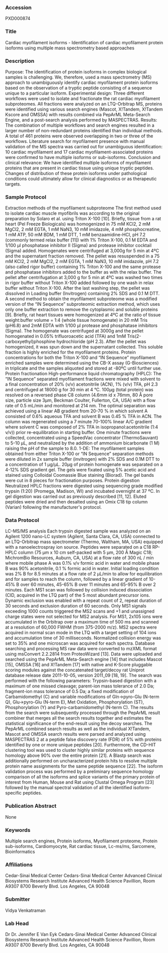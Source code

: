 ### Accession
PXD000874

### Title
Cardiac myofilament isoforms -  Identification of cardiac myofilament protein isoforms using multiple mass spectrometry based approaches

### Description
Purpose: The identification of protein isoforms in complex biological samples is challenging. We, therefore, used a mass spectrometry (MS) approach to unambiguously identify cardiac myofilament protein isoforms based on the observation of a tryptic peptide consisting of a sequence unique to a particular isoform. Experimental design: Three different workflows were used to isolate and fractionate the rat cardiac myofilament subproteomes. All fractions were analyzed on an LTQ-Orbitrap MS, proteins were identified using various search engines (Mascot, X!Tandem, X!Tandem Kscore and OMSSA) with results combined via PepArML Meta-Search Engine, and a post-search analysis performed by MASPECTRAS. Results: The combination of multiple workflows and search engines resulted in a larger number of non-redundant proteins identified than individual methods. A total of 461 proteins were observed overlapping in two or three of the workflows. Literature search for myofilament presence with manual validation of the MS spectra was carried out for unambiguous identification: 10 cardiac myofilament and 17 cardiac myofilament-associated proteins were confirmed to have multiple isoforms or sub-isoforms. Conclusion and clinical relevance:  We have identified multiple isoforms of myofilament proteins that are present in cardiac tissue using unique tryptic peptides. Changes of distribution of these protein isoforms under pathological conditions could ultimately allow for clinical diagnostics or as therapeutic targets.

### Sample Protocol
Extraction methods of the myofilament subproteome The first method used to isolate cardiac muscle myofibrils was according to the original preparation by Solaro et al. using Triton X-100 [10]. Briefly, tissue from a rat heart (Pel Freeze Biologicals) was homogenized in 75 mM KCl2, 2 mM MgCl2, 2 mM EGTA, 1 mM NaN3, 10 mM imidazole, 4 mM phosphocreatine, 1 mM ATP, 50 mM BDM, 1 mM DTT, 1 mM benzaamidine-HCI, pH 7.2 (commonly termed relax buffer [11]) with 1% Triton X-100, 0.1 M EDTA and 1/100 µl phosphatase inhibitor II (Sigma) and protease inhibitor cocktail (Sigma) added. Homogenates were centrifuged at 3,000g for 5 min at 4ºC and the supernatant fraction removed. The pellet was resuspended in a 75 mM KCl2, 2 mM MgCl2, 2 mM EGTA, 1 mM NaN3, 10 mM imidazole, pH 7.2 (also called rigor buffer) containing 1% Triton X-100 and the same protease and phosphatase inhibitors added to the buffer as with the relax buffer. The pellet after centrifugation at 3,000 g for 5 min at 4ºC was washed two times in rigor buffer without Triton X-100 added followed by one wash in relax buffer without Triton X-100. After the last washing step, the pellet was dissolved in Loading buffer (Invitrogen) containing 2% SDS and 0.1 M DTT.  A second method to obtain the myofilament subproteome was a modified version of the “IN Sequence” subproteomic extraction method, which uses only one buffer extraction to remove the cytoplasmic and soluble proteins [9]. Briefly, rat heart tissues were homogenized at 4ºC at the ratio of tissue weight:buffer volume = 1:4 (whole tissue homogenate) in 20 mM Tris (pH6.8) and 2mM EDTA with 1/100 µl protease and phosphatase inhibitors (Sigma). The homogenate was centrifuged at 3000g and the pellet homogenated in 0.05% trifluoroacetic acid (TFA) and 1mM Tris(2-carboxyethyl)phosphine hydrochloride (pH 2.3). After the pellet was homogenized, it was spun down and the supernatant collected. This soluble fraction is highly enriched for the myofilament proteins. Protein concentrations for both the Triton X-100 and “IN Sequence” myofilament enriched samples were determined using the CB-X assay (G-Biosciences) in triplicate and the samples aliquoted and stored at -80ºC until further use.   Protein fractionation High-performance liquid chromatography (HPLC): The “IN Sequence” separated myofilament fractions were mixed with solvent to a final concentration of 20% (v/v) acetonitrile (ACN), 1% (v/v) TFA, pH 2.3 and centrifuged at 18000 g for 30 min at 4 °C. 100μg (total protein) was resolved on a reversed phase C8 column (4.6mm id x 76mm, 80 Å pore size, particle size 3µm, Beckman Coulter, Fullerton, CA, USA) with a flow rate of 0.5 mL/min and monitored at 214 nm. The optimal separation was achieved using a linear AB gradient from 20-70 % in which solvent A consisted of 0.6% aqueous TFA and solvent B was 0.45 % TFA in ACN. The column was regenerated using a 7 minute 70-100% linear A/C gradient where solvent C was composed of 2% TFA in isopropanol:acetonitrile (1:4 v/v)) prior re-equilibration in starting buffer. One minute fractions were collected, concentrated using a SpeedVac concentrator (ThermoSauvant) to 5-10 μL, and neutralized by the addition of ammonium bicarbonate (1 M) raising the pH of the sample to 8.0.  1-DE: The myofilament samples obtained from either Triton X-100 or “IN Sequence” separation methods were diluted in 2x sample buffer (invitrogen) with 2% SDS and 0.1M DTT to a concentration of 1 µg/µL. 20µg of protein homogenate was separated on a 4-12% SDS gradient gel. The gels were fixated using 5% acetic acid and stained using Colloidal Coomassie Blue staining (Biorad). The gel bands were cut in 8 pieces for fractionation purposes.  Protein digestion Neutralized HPLC fractions were digested using sequencing grade modified trypsin (1:20) (Promega, Madison, WI) and incubated overnight at 37 ºC. In gel digestion was carried out as previously described [11, 12]. Eluted peptides were dried and then desalted using an Omix C18 tip column (Varian) following the manufacturer's protocol.

### Data Protocol
LC-MS/MS analysis Each trypsin digested sample was analyzed on an Agilent 1200 nano-LC system (Agilent, Santa Clara, CA, USA) connected to an LTQ-Orbitrap mass spectrometer (Thermo, Waltham, MA, USA) equipped with a nanoelectrospray ion source. Peptides were separated on a C18 RP-HPLC column (75 μm x 10 cm self-packed with 5 μm, 200 Å Magic C18; MichromBio Resources, Auburn, CA, USA) at a flow rate of 300 nL / min where mobile phase A was 0.1% v/v formic acid in water and mobile phase B was 90% acetonitrile, 0.1 % formic acid in water. Initial loading condition was 2% B for 8.5 minutes at a flow rate of 2 µL/min to allow for equilibration and for samples to reach the column, followed by a linear gradient of 10-45% B over 60 minutes, 45-65% B over 11 minutes and 65-95% B over 2 minutes. Each MS1 scan was followed by collision induced dissociation (CID, acquired in the LTQ part) of the 5 most abundant precursor ions. Dynamic exclusion was enabled with a repeat count of 2, repeat duration of 30 seconds and exclusion duration of 60 seconds. Only MS1 signals exceeding 1000 counts triggered the MS2 scans and +1 and unassigned charge states were not selected for MS2 analysis. For MS1, 2x105 ions were accumulated in the Orbitrap over a maximum time of 500 ms and scanned at a resolution of 60,000 FWHM (from 375-2000 m/z). MS2 spectra were acquired in normal scan mode in the LTQ with a target setting of 104 ions and accumulation time of 30 milliseconds. Normalized collision energy was set to 35% and one microscan was acquired for each spectra.  Database searching and processing MS raw data were converted to mzXML format using msConvert 2.2.2814 from ProteoWizard [13]. Data were uploaded and searched using the PepArML Meta-Search engine [14] that includes Mascot [15], OMSSA [16] and X!Tandem [17] with native and K-Score pluggable scoring modules against the concatenated target/decoy rat Uniprot database release date 2011-10-05, version 2011_09 [18, 19]. The search was performed with the following parameters: Trypsin-based digestion with a maximum of one missed cleavage; parent-ion mass tolerance of 2.0 Da; fragment-ion mass tolerance of 0.5 Da; a fixed modification of Carbamidomethyl (C) and variable modifications of Gln->pyro-Glu (N-term Q), Glu->pyro-Glu (N-term E), Met Oxidation, Phosphorylation (ST), Phosphorylation (Y) and Pyro-carbamidomethyl (N-term C). The results from the search were subsequently processed through the PepArML result combiner that merges all the search results together and estimates the statistical significance of the end-result using the decoy searches. The PepArML combined search results as well as the individual X!Tandem, Mascot and OMSSA search results were parsed and analyzed using MASPECTRAS 2  at a peptide false discovery rate (FDR) of 5% with proteins identified by one or more unique peptides [20]. Furthermore, the CD-HIT clustering tool was used to cluster highly similar proteins with sequence homology above 90% over the entire protein [21]. A Blastp search was additionally performed on uncharacterized protein hits to resolve multiple protein name assignments for the same peptide sequence [22]. The isoform validation process was performed by a preliminary sequence homology comparison of all the isoforms and splice variants of the primary protein of interest from Human, Mouse and Rat using Clustal Omega Program [23] followed by the manual spectral validation of all the identified isoform-specific peptides.

### Publication Abstract
None

### Keywords
Multiple search engines, Protein isoforms, Myofilament proteome, Protein sub-isoforms, Cardiomyocyte, Rat cardiac tissue, Lc-ms/ms, Sarcomere, Bioinformatics

### Affiliations
Cedar-Sinai Medical Center
Cedars-Sinai Medical Center  Advanced Clinical Biosystems Research Institute Advanced Health Science Pavillion, Room A9307 8700 Beverly Blvd. Los Angeles, CA 90048

### Submitter
Vidya Venkatraman

### Lab Head
Dr Dr. Jennifer E Van Eyk
Cedars-Sinai Medical Center  Advanced Clinical Biosystems Research Institute Advanced Health Science Pavillion, Room A9307 8700 Beverly Blvd. Los Angeles, CA 90048


